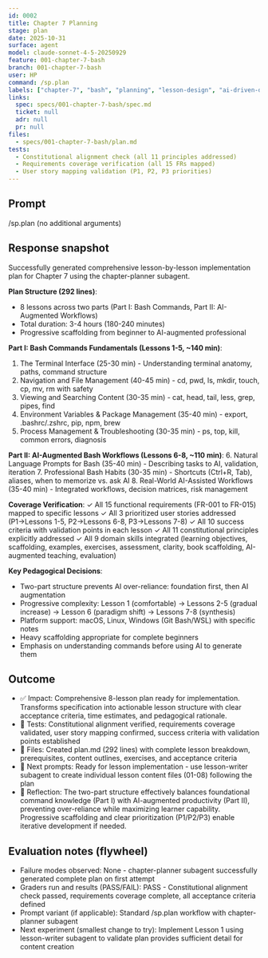 ```yaml
---
id: 0002
title: Chapter 7 Planning
stage: plan
date: 2025-10-31
surface: agent
model: claude-sonnet-4-5-20250929
feature: 001-chapter-7-bash
branch: 001-chapter-7-bash
user: HP
command: /sp.plan
labels: ["chapter-7", "bash", "planning", "lesson-design", "ai-driven-development"]
links:
  spec: specs/001-chapter-7-bash/spec.md
  ticket: null
  adr: null
  pr: null
files:
  - specs/001-chapter-7-bash/plan.md
tests:
  - Constitutional alignment check (all 11 principles addressed)
  - Requirements coverage verification (all 15 FRs mapped)
  - User story mapping validation (P1, P2, P3 priorities)
---
```


## Prompt

/sp.plan (no additional arguments)

## Response snapshot

Successfully generated comprehensive lesson-by-lesson implementation plan for Chapter 7 using the chapter-planner subagent.

**Plan Structure (292 lines)**:
- 8 lessons across two parts (Part I: Bash Commands, Part II: AI-Augmented Workflows)
- Total duration: 3-4 hours (180-240 minutes)
- Progressive scaffolding from beginner to AI-augmented professional

**Part I: Bash Commands Fundamentals (Lessons 1-5, ~140 min)**:
1. The Terminal Interface (25-30 min) - Understanding terminal anatomy, paths, command structure
2. Navigation and File Management (40-45 min) - cd, pwd, ls, mkdir, touch, cp, mv, rm with safety
3. Viewing and Searching Content (30-35 min) - cat, head, tail, less, grep, pipes, find
4. Environment Variables & Package Management (35-40 min) - export, .bashrc/.zshrc, pip, npm, brew
5. Process Management & Troubleshooting (30-35 min) - ps, top, kill, common errors, diagnosis

**Part II: AI-Augmented Bash Workflows (Lessons 6-8, ~110 min)**:
6. Natural Language Prompts for Bash (35-40 min) - Describing tasks to AI, validation, iteration
7. Professional Bash Habits (30-35 min) - Shortcuts (Ctrl+R, Tab), aliases, when to memorize vs. ask AI
8. Real-World AI-Assisted Workflows (35-40 min) - Integrated workflows, decision matrices, risk management

**Coverage Verification**:
✓ All 15 functional requirements (FR-001 to FR-015) mapped to specific lessons
✓ All 3 prioritized user stories addressed (P1→Lessons 1-5, P2→Lessons 6-8, P3→Lessons 7-8)
✓ All 10 success criteria with validation points in each lesson
✓ All 11 constitutional principles explicitly addressed
✓ All 9 domain skills integrated (learning objectives, scaffolding, examples, exercises, assessment, clarity, book scaffolding, AI-augmented teaching, evaluation)

**Key Pedagogical Decisions**:
- Two-part structure prevents AI over-reliance: foundation first, then AI augmentation
- Progressive complexity: Lesson 1 (comfortable) → Lessons 2-5 (gradual increase) → Lesson 6 (paradigm shift) → Lessons 7-8 (synthesis)
- Platform support: macOS, Linux, Windows (Git Bash/WSL) with specific notes
- Heavy scaffolding appropriate for complete beginners
- Emphasis on understanding commands before using AI to generate them

## Outcome

- ✅ Impact: Comprehensive 8-lesson plan ready for implementation. Transforms specification into actionable lesson structure with clear acceptance criteria, time estimates, and pedagogical rationale.
- 🧪 Tests: Constitutional alignment verified, requirements coverage validated, user story mapping confirmed, success criteria with validation points established
- 📁 Files: Created plan.md (292 lines) with complete lesson breakdown, prerequisites, content outlines, exercises, and acceptance criteria
- 🔁 Next prompts: Ready for lesson implementation - use lesson-writer subagent to create individual lesson content files (01-08) following the plan
- 🧠 Reflection: The two-part structure effectively balances foundational command knowledge (Part I) with AI-augmented productivity (Part II), preventing over-reliance while maximizing learner capability. Progressive scaffolding and clear prioritization (P1/P2/P3) enable iterative development if needed.

## Evaluation notes (flywheel)

- Failure modes observed: None - chapter-planner subagent successfully generated complete plan on first attempt
- Graders run and results (PASS/FAIL): PASS - Constitutional alignment check passed, requirements coverage complete, all acceptance criteria defined
- Prompt variant (if applicable): Standard /sp.plan workflow with chapter-planner subagent
- Next experiment (smallest change to try): Implement Lesson 1 using lesson-writer subagent to validate plan provides sufficient detail for content creation
